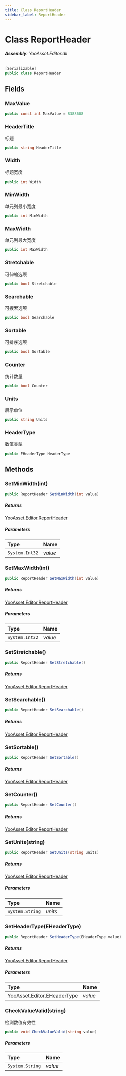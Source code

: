 ```yaml
---
title: Class ReportHeader
sidebar_label: ReportHeader
---
```

# Class ReportHeader


###### **Assembly**: YooAsset.Editor.dll

```csharp title="Declaration"
[Serializable]
public class ReportHeader
```
## Fields
### MaxValue


```csharp title="Declaration"
public const int MaxValue = 8388608
```
### HeaderTitle
标题

```csharp title="Declaration"
public string HeaderTitle
```
### Width
标题宽度

```csharp title="Declaration"
public int Width
```
### MinWidth
单元列最小宽度

```csharp title="Declaration"
public int MinWidth
```
### MaxWidth
单元列最大宽度

```csharp title="Declaration"
public int MaxWidth
```
### Stretchable
可伸缩选项

```csharp title="Declaration"
public bool Stretchable
```
### Searchable
可搜索选项

```csharp title="Declaration"
public bool Searchable
```
### Sortable
可排序选项

```csharp title="Declaration"
public bool Sortable
```
### Counter
统计数量

```csharp title="Declaration"
public bool Counter
```
### Units
展示单位

```csharp title="Declaration"
public string Units
```
### HeaderType
数值类型

```csharp title="Declaration"
public EHeaderType HeaderType
```
## Methods
### SetMinWidth(int)


```csharp title="Declaration"
public ReportHeader SetMinWidth(int value)
```

##### Returns

[YooAsset.Editor.ReportHeader](../YooAsset.Editor/ReportHeader.md)

##### Parameters

| Type | Name |
|:--- |:--- |
| `System.Int32` | *value* |

### SetMaxWidth(int)


```csharp title="Declaration"
public ReportHeader SetMaxWidth(int value)
```

##### Returns

[YooAsset.Editor.ReportHeader](../YooAsset.Editor/ReportHeader.md)

##### Parameters

| Type | Name |
|:--- |:--- |
| `System.Int32` | *value* |

### SetStretchable()


```csharp title="Declaration"
public ReportHeader SetStretchable()
```

##### Returns

[YooAsset.Editor.ReportHeader](../YooAsset.Editor/ReportHeader.md)
### SetSearchable()


```csharp title="Declaration"
public ReportHeader SetSearchable()
```

##### Returns

[YooAsset.Editor.ReportHeader](../YooAsset.Editor/ReportHeader.md)
### SetSortable()


```csharp title="Declaration"
public ReportHeader SetSortable()
```

##### Returns

[YooAsset.Editor.ReportHeader](../YooAsset.Editor/ReportHeader.md)
### SetCounter()


```csharp title="Declaration"
public ReportHeader SetCounter()
```

##### Returns

[YooAsset.Editor.ReportHeader](../YooAsset.Editor/ReportHeader.md)
### SetUnits(string)


```csharp title="Declaration"
public ReportHeader SetUnits(string units)
```

##### Returns

[YooAsset.Editor.ReportHeader](../YooAsset.Editor/ReportHeader.md)

##### Parameters

| Type | Name |
|:--- |:--- |
| `System.String` | *units* |

### SetHeaderType(EHeaderType)


```csharp title="Declaration"
public ReportHeader SetHeaderType(EHeaderType value)
```

##### Returns

[YooAsset.Editor.ReportHeader](../YooAsset.Editor/ReportHeader.md)

##### Parameters

| Type | Name |
|:--- |:--- |
| [YooAsset.Editor.EHeaderType](../YooAsset.Editor/EHeaderType.md) | *value* |

### CheckValueValid(string)
检测数值有效性

```csharp title="Declaration"
public void CheckValueValid(string value)
```

##### Parameters

| Type | Name |
|:--- |:--- |
| `System.String` | *value* |


